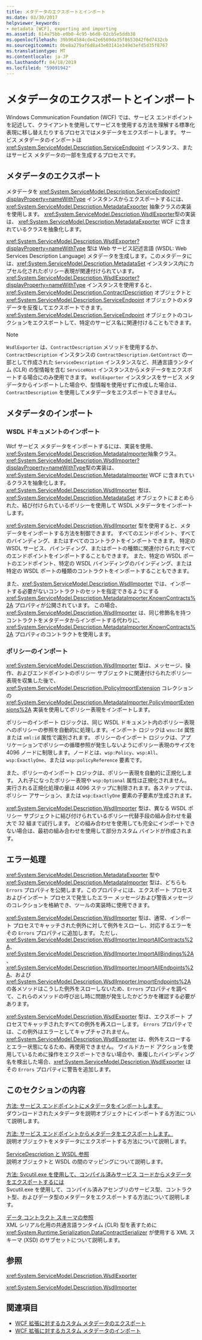 ```yaml
---
title: メタデータのエクスポートとインポート
ms.date: 03/30/2017
helpviewer_keywords:
- metadata [WCF], exporting and importing
ms.assetid: 614a75bb-e0b0-4c95-b6d8-02cb5e5ddb38
ms.openlocfilehash: 39b964584cde42e6569da35f8653042f6d7432cb
ms.sourcegitcommit: 0be8a279af6d8a43e03141e349d3efd5d35f8767
ms.translationtype: MT
ms.contentlocale: ja-JP
ms.lasthandoff: 04/18/2019
ms.locfileid: "59091942"
---
```

# <a name="exporting-and-importing-metadata"></a>メタデータのエクスポートとインポート
Windows Communication Foundation (WCF) では、サービス エンドポイントを記述して、クライアントを使用してサービスを使用する方法を理解する標準化表現に移し替えたりするプロセスではメタデータをエクスポートします。 サービス メタデータのインポートは <xref:System.ServiceModel.Description.ServiceEndpoint> インスタンス、またはサービス メタデータの一部を生成するプロセスです。  
  
## <a name="exporting-metadata"></a>メタデータのエクスポート  
 メタデータを <xref:System.ServiceModel.Description.ServiceEndpoint?displayProperty=nameWithType> インスタンスからエクスポートするには、<xref:System.ServiceModel.Description.MetadataExporter> 抽象クラスの実装を使用します。 <xref:System.ServiceModel.Description.WsdlExporter>型の実装は、 <xref:System.ServiceModel.Description.MetadataExporter> WCF に含まれているクラスを抽象化します。  
  
 <xref:System.ServiceModel.Description.WsdlExporter?displayProperty=nameWithType> 型は Web サービス記述言語 (WSDL: Web Services Description Language) メタデータを生成します。このメタデータには、<xref:System.ServiceModel.Description.MetadataSet> インスタンス内にカプセル化されたポリシー表現が関連付けられています。 <xref:System.ServiceModel.Description.WsdlExporter?displayProperty=nameWithType> インスタンスを使用すると、<xref:System.ServiceModel.Description.ContractDescription> オブジェクトと <xref:System.ServiceModel.Description.ServiceEndpoint> オブジェクトのメタデータを反復してエクスポートできます。 <xref:System.ServiceModel.Description.ServiceEndpoint> オブジェクトのコレクションをエクスポートして、特定のサービス名に関連付けることもできます。  
  
> [!NOTE]
>  `WsdlExporter` は、`ContractDescription` メソッドを使用するか、`ContractDescription` インスタンスの `ContractDescription.GetContract` の一部として作成された `ServiceDescription` インスタンスなど、共通言語ランタイム (CLR) の型情報を含む `ServiceHost` インスタンスからメタデータをエクスポートする場合にのみ使用できます。 `WsdlExporter` インスタンスをサービス メタデータからインポートした場合や、型情報を使用せずに作成した場合は、`ContractDescription` を使用してメタデータをエクスポートできません。  
  
## <a name="importing-metadata"></a>メタデータのインポート  
  
### <a name="importing-wsdl-documents"></a>WSDL ドキュメントのインポート  
 Wcf サービス メタデータをインポートするには、実装を使用、<xref:System.ServiceModel.Description.MetadataImporter>抽象クラス。 <xref:System.ServiceModel.Description.WsdlImporter?displayProperty=nameWithType>型の実装は、 <xref:System.ServiceModel.Description.MetadataImporter> WCF に含まれているクラスを抽象化します。 <xref:System.ServiceModel.Description.WsdlImporter> 型は、<xref:System.ServiceModel.Description.MetadataSet> オブジェクトにまとめられた、結び付けられているポリシーを使用して WSDL メタデータをインポートします。  
  
 <xref:System.ServiceModel.Description.WsdlImporter> 型を使用すると、メタデータをインポートする方法を制御できます。 すべてのエンドポイント、すべてのバインディング、またはすべてのコントラクトをインポートできます。 特定の WSDL サービス、バインディング、またはポートの種類に関連付けられたすべてのエンドポイントをインポートすることもできます。 また、特定の WSDL ポートのエンドポイント、特定の WSDL バインディングのバインディング、または特定の WSDL ポートの種類のコントラクトをインポートすることもできます。  
  
 また、<xref:System.ServiceModel.Description.WsdlImporter> では、インポートする必要がないコントラクトのセットを指定できるようにする <xref:System.ServiceModel.Description.MetadataImporter.KnownContracts%2A> プロパティが公開されています。 この場合、<xref:System.ServiceModel.Description.WsdlImporter> は、同じ修飾名を持つコントラクトをメタデータからインポートする代わりに、<xref:System.ServiceModel.Description.MetadataImporter.KnownContracts%2A> プロパティのコントラクトを使用します。  
  
### <a name="importing-policies"></a>ポリシーのインポート  
 <xref:System.ServiceModel.Description.WsdlImporter> 型は、メッセージ、操作、およびエンドポイントのポリシー サブジェクトに関連付けられたポリシー表現を収集した後で、<xref:System.ServiceModel.Description.IPolicyImportExtension> コレクションの <xref:System.ServiceModel.Description.MetadataImporter.PolicyImportExtensions%2A> 実装を使用してポリシー表現をインポートします。  
  
 ポリシーのインポート ロジックは、同じ WSDL ドキュメント内のポリシー表現へのポリシーの参照を自動的に処理します。インポート ロジックは `wsu:Id` 属性または `xml:id` 属性で識別されます。 ポリシーのインポート ロジックは、アプリケーションでポリシーの循環参照が発生しないようにポリシー表現のサイズを 4096 ノードに制限します。ノードとは、`wsp:Policy`、`wsp:All`、`wsp:ExactlyOne`、または `wsp:policyReference` 要素です。  
  
 また、ポリシーのインポート ロジックは、ポリシー表現を自動的に正規化します。 入れ子になったポリシー表現や `wsp:Optional` 属性は正規化されません。 実行される正規化処理の量は 4096 ステップに制限されます。各ステップでは、ポリシー アサーション、または `wsp:ExactlyOne` 要素の子要素が生成されます。  
  
 <xref:System.ServiceModel.Description.WsdlImporter> 型は、異なる WSDL ポリシー サブジェクトに結び付けられているポリシー代替手段の組み合わせを最大で 32 組まで試行します。 どの組み合わせを使用しても完全にインポートできない場合は、最初の組み合わせを使用して部分カスタム バインドが作成されます。  
  
## <a name="error-handling"></a>エラー処理  
 <xref:System.ServiceModel.Description.MetadataExporter> 型や <xref:System.ServiceModel.Description.MetadataImporter> 型は、どちらも `Errors` プロパティを公開します。このプロパティには、エクスポート プロセスおよびインポート プロセスで発生したエラー メッセージおよび警告メッセージのコレクションを格納でき、ツールの実装時に使用できます。  
  
 <xref:System.ServiceModel.Description.WsdlImporter> 型は、通常、インポート プロセスでキャッチされた例外に対して例外をスローし、対応するエラーをその `Errors` プロパティに追加します。 ただし、<xref:System.ServiceModel.Description.WsdlImporter.ImportAllContracts%2A>、<xref:System.ServiceModel.Description.WsdlImporter.ImportAllBindings%2A>、<xref:System.ServiceModel.Description.WsdlImporter.ImportAllEndpoints%2A>、および <xref:System.ServiceModel.Description.WsdlImporter.ImportEndpoints%2A> の各メソッドはこうした例外をスローしないため、`Errors` プロパティを調べて、これらのメソッドの呼び出し時に問題が発生したかどうかを確認する必要があります。  
  
 <xref:System.ServiceModel.Description.WsdlExporter> 型は、エクスポート プロセスでキャッチされたすべての例外を再スローします。 `Errors` プロパティでは、この例外はエラーとしてキャプチャされません。 <xref:System.ServiceModel.Description.WsdlExporter> は、例外をスローするとエラー状態になるため、再使用できません。 ワイルドカード アクションを使用しているために操作をエクスポートできない場合や、重複したバインディング名を検出した場合、<xref:System.ServiceModel.Description.WsdlExporter> はその `Errors` プロパティに警告を追加します。  
  
## <a name="in-this-section"></a>このセクションの内容  
 [方法: サービス エンドポイントにメタデータをインポートします。](../../../../docs/framework/wcf/feature-details/how-to-import-metadata-into-service-endpoints.md)  
 ダウンロードされたメタデータを説明オブジェクトにインポートする方法について説明します。  
  
 [方法: サービス エンドポイントからメタデータをエクスポートします。](../../../../docs/framework/wcf/feature-details/how-to-export-metadata-from-service-endpoints.md)  
 説明オブジェクトをメタデータにエクスポートする方法について説明します。  
  
 [ServiceDescription と WSDL 参照](../../../../docs/framework/wcf/feature-details/servicedescription-and-wsdl-reference.md)  
 説明オブジェクトと WSDL の間のマッピングについて説明します。  
  
 [方法: Svcutil.exe を使用して、コンパイル済みサービス コードからメタデータをエクスポートするには](../../../../docs/framework/wcf/feature-details/how-to-use-svcutil-exe-to-export-metadata-from-compiled-service-code.md)  
 Svcutil.exe を使用して、コンパイル済みアセンブリのサービス型、コントラクト型、およびデータ型のメタデータをエクスポートする方法について説明します。  
  
 [データ コントラクト スキーマの参照](../../../../docs/framework/wcf/feature-details/data-contract-schema-reference.md)  
 XML シリアル化用の共通言語ランタイム (CLR) 型を表すために <xref:System.Runtime.Serialization.DataContractSerializer> が使用する XML スキーマ (XSD) のサブセットについて説明します。  
  
## <a name="reference"></a>参照  
 <xref:System.ServiceModel.Description.WsdlExporter>  
  
 <xref:System.ServiceModel.Description.WsdlImporter>  
  
## <a name="see-also"></a>関連項目

- [WCF 拡張に対するカスタム メタデータのエクスポート](../../../../docs/framework/wcf/extending/exporting-custom-metadata-for-a-wcf-extension.md)
- [WCF 拡張に対するカスタム メタデータのインポート](../../../../docs/framework/wcf/extending/importing-custom-metadata-for-a-wcf-extension.md)

